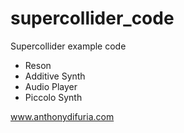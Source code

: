 # supercollider_code
Supercollider example code

- Reson
- Additive Synth
- Audio Player
- Piccolo Synth

www.anthonydifuria.com
